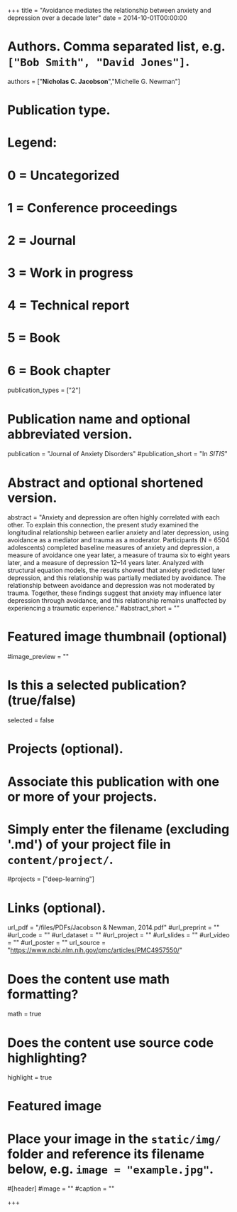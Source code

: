 +++
title = "Avoidance mediates the relationship between anxiety and depression over a decade later"
date = 2014-10-01T00:00:00

# Authors. Comma separated list, e.g. `["Bob Smith", "David Jones"]`.
authors = ["**Nicholas C. Jacobson**","Michelle G. Newman"]

# Publication type.
# Legend:
# 0 = Uncategorized
# 1 = Conference proceedings
# 2 = Journal
# 3 = Work in progress
# 4 = Technical report
# 5 = Book
# 6 = Book chapter
publication_types = ["2"]

# Publication name and optional abbreviated version.
publication = "Journal of Anxiety Disorders"
#publication_short = "In *SITIS*"

# Abstract and optional shortened version.
abstract = "Anxiety and depression are often highly correlated with each other. To explain this connection, the present study examined the longitudinal relationship between earlier anxiety and later depression, using avoidance as a mediator and trauma as a moderator. Participants (N = 6504 adolescents) completed baseline measures of anxiety and depression, a measure of avoidance one year later, a measure of trauma six to eight years later, and a measure of depression 12–14 years later. Analyzed with structural equation models, the results showed that anxiety predicted later depression, and this relationship was partially mediated by avoidance. The relationship between avoidance and depression was not moderated by trauma. Together, these findings suggest that anxiety may influence later depression through avoidance, and this relationship remains unaffected by experiencing a traumatic experience."
#abstract_short = ""

# Featured image thumbnail (optional)
#image_preview = ""

# Is this a selected publication? (true/false)
selected = false

# Projects (optional).
#   Associate this publication with one or more of your projects.
#   Simply enter the filename (excluding '.md') of your project file in `content/project/`.
#projects = ["deep-learning"]

# Links (optional).
url_pdf = "/files/PDFs/Jacobson & Newman, 2014.pdf"
#url_preprint = ""
#url_code = ""
#url_dataset = ""
#url_project = ""
#url_slides = ""
#url_video = ""
#url_poster = ""
url_source = "https://www.ncbi.nlm.nih.gov/pmc/articles/PMC4957550/"

# Does the content use math formatting?
math = true

# Does the content use source code highlighting?
highlight = true

# Featured image
# Place your image in the `static/img/` folder and reference its filename below, e.g. `image = "example.jpg"`.
#[header]
#image = ""
#caption = ""

+++
